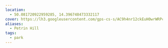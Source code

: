 ```yaml
---
location:
  - 50.081720922959285, 14.396748473332117
cover: https://lh3.googleusercontent.com/gps-cs-s/AC9h4nr12ckEuH0wrWRPcdVDppJMxZC2TlbtRY_v9bAq_aH_XKycJY5xGRvx5T0lUbmsO2oLEwPAuxSrYBoBU_aOF__Km_QOJkmifdAXpLzHluDKTnPLB93Y2PZsRefK-RAcfHnj99OtDg=w408-h544-k-no
aliases:
  - Petrin Hill
tags:
  - park
---
```

